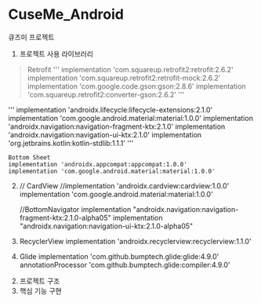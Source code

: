 # CuseMe_Android
큐즈미 프로젝트

1. 프로젝트 사용 라이브러리
  > Retrofit
  '''
    implementation 'com.squareup.retrofit2:retrofit:2.6.2'
    implementation 'com.squareup.retrofit2:retrofit-mock:2.6.2' 
    implementation 'com.google.code.gson:gson:2.8.6'
    implementation 'com.squareup.retrofit2:converter-gson:2.6.2'
  '''

    
'''
    implementation 'androidx.lifecycle:lifecycle-extensions:2.1.0'
    implementation 'com.google.android.material:material:1.0.0'
    implementation 'androidx.navigation:navigation-fragment-ktx:2.1.0'
    implementation 'androidx.navigation:navigation-ui-ktx:2.1.0'
    implementation 'org.jetbrains.kotlin:kotlin-stdlib:1.1.1'
'''   

    

    Bottom Sheet
    implementation 'androidx.appcompat:appcompat:1.0.0'
    implementation 'com.google.android.material:material:1.0.0'

2) 
    // CardView
    //implementation 'androidx.cardview:cardview:1.0.0'
    implementation 'com.google.android.material:material:1.0.0'


    //BottomNavigator
    implementation "androidx.navigation:navigation-fragment-ktx:2.1.0-alpha05"
    implementation "androidx.navigation:navigation-ui-ktx:2.1.0-alpha05"

  2) RecyclerView
    implementation 'androidx.recyclerview:recyclerview:1.1.0'
  3) Glide
    implementation 'com.github.bumptech.glide:glide:4.9.0'
    annotationProcessor 'com.github.bumptech.glide:compiler:4.9.0'
  
2. 프로젝트 구조
3. 핵심 기능 구현
